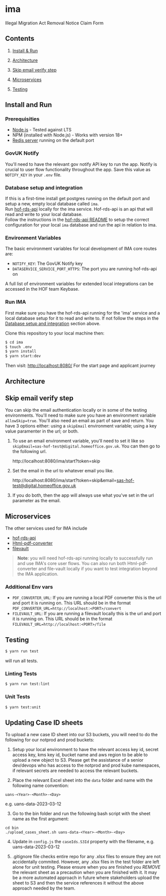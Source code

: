# ima
Illegal Migration Act Removal Notice Claim Form

## Contents

1. [Install & Run](#install-and-run)

2. [Architecture](#architecture)

3. [Skip email verify step](#skip-email-verify-step)

4. [Microservices](#microservices)

5. [Testing](#testing)

## Install and Run

### Prerequisities

- [Node.js](https://nodejs.org/en/) - Tested against LTS
- NPM (installed with Node.js) - Works with version 18+
- [Redis server](http://redis.io/download) running on the default port

### GovUK Notify

You'll need to have the relevant gov notify API key to run the app. Notify is crucial to user flow functionality throughout the app. Save this value as `NOTIFY_KEY` in your `.env` file.  

### Database setup and integration

If this is a first-time install get postgres running on the default port and setup a new, empty local database called `ima`.  
Run [hof-rds-api](https://github.com/UKHomeOffice/hof-rds-api) locally for the ima service. Hof-rds-api is an api that will read and write to your local database.  
Follow the instructions in the [hof-rds-api README](https://github.com/UKHomeOffice/hof-rds-api/blob/master/README.md) to setup the correct configuration for your local `ima` database and run the api in relation to ima.

### Environment Variables

The basic environment variables for local development of IMA core routes are:

- `NOTIFY_KEY`: The GovUK Notify key
- `DATASERVICE_SERVICE_PORT_HTTPS`: The port you are running hof-rds-api on

A full list of environment variables for extended local integrations can be accessed in the HOF team Keybase.

### Run IMA

First make sure you have the hof-rds-api running for the 'ima' service and a local database setup for it to read and write to. If not follow the steps in the [Database setup and integration](#database-setup-and-integration) section above.

Clone this repository to your local machine then:

```bash
$ cd ima
$ touch .env
$ yarn install
$ yarn start:dev
```

Then visit: [http://localhost:8080/](http://localhost:8080/) For the start page and applicant journey


## Architecture


## Skip email verify step

You can skip the email authentication locally or in some of the testing environments.  You'll need to make sure you have an environment variable `allowSkip=true`. You'll also need an email as part of save and return.  You have 3 options either: using a `skipEmail` environment variable; using a key value paramenter in the url; or both.

1. To use an email environment variable, you'll need to set it like so `skipEmail=sas-hof-test@digital.homeoffice.gov.uk`. You can then go to the following url.

    http://localhost:8080/ima/start?token=skip

2. Set the email in the url to whatever email you like.

    http://localhost:8080/ima/start?token=skip&email=sas-hof-test@digital.homeoffice.gov.uk

3. If you do both, then the app will always use what you've set in the url parameter as the email.

## Microservices

The other services used for IMA include

- [hof-rds-api](https://github.com/UKHomeOffice/hof-rds-api)
- [Html-pdf-converter](https://github.com/UKHomeOffice/html-pdf-converter)
- [filevault](https://github.com/UKHomeOffice/file-vault)

> **Note**: you will need hof-rds-api running locally to successfully run and use IMA's core user flows. You can also run both Html-pdf-converter and file-vault locally if you want to test integration beyond the IMA application.

### Additional Env vars

- `PDF_CONVERTER_URL`: If you are running a local PDF converter this is the url and port it is running on. This URL should be in the format `PDF_CONVERTER_URL=http://localhost:<PORT>/convert`
- `FILEVAULT_URL`: If you are running a filevault locally this is the url and port it is running on. This URL should be in the format `FILEVAULT_URL=http://localhost:<PORT>/file`

## Testing

```bash
$ yarn run test
```
will run all tests.

### Linting Tests

```bash
$ yarn run test:lint
```

### Unit Tests

```bash
$ yarn test:unit 
```
## Updating Case ID sheets
To upload a new case ID sheet into our S3 buckets, you will need to do the following for our notprod and prod buckets:

1. Setup your local environment to have the relevant access key id, secret access key, kms key id, bucket name and aws region to be able to upload a new object to S3. Please get the assistance of a senior dev/devops who has access to the notprod and prod kube namespaces, if relevant secrets are needed to access the relevant buckets.

2. Place the relevant Excel sheet into the `data` folder and name with the following name convention:
```
uans-<Year>-<Month>-<Day>
```
e.g. uans-data-2023-03-12

3. Go to the bin folder and run the following bash script with the sheet name as the first argument:
```
cd bin
./upload_cases_sheet.sh uans-data-<Year>-<Month>-<Day>
```

4. Update in `config.js` the `caseIds.S3Id` property with the filename, e.g. uans-data-2023-03-12

5. .gitignore file checks entire repo for any .xlsx files to ensure they are not accidentally commited. However, any .xlsx files in the test folder are left alone for unit testing. Please ensure when you are finished you *REMOVE* the relevant sheet as a precaution when you are finished with it. It may be a more automated approach in future where stakeholders upload the sheet to S3 and then the service references it without the above approach needed by the team.
